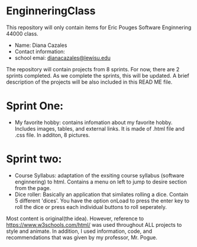 # EnginneringClass

This repository will only contain items for Eric Pouges Software Enginnering 44000 class. 

- Name: Diana Cazales
- Contact information: 
- school emai: dianacazales@lewisu.edu


The repository will contain projects from 8 sprints.
For now, there are 2 sprints completed. As we complete the sprints, this will be updated.
A brief description of the projects will be also included in this READ ME file.

# Sprint One:
 - My favorite hobby: contains infomation about my favorite hobby. Includes images, tables, and external links. It is made of .html file      and .css file. In additon, 8 pictures.  

# Sprint two:
  - Course Syllabus: adaptation of the exsiting course syllabus (software enginnering) to html. Contains a menu on left to jump to desire      section from the page.
  - Dice roller: Basically an application that similates rolling a dice. Contain 5 different 'dices'. You have the option onLoad to press      the enter key to roll the dice or press each individual buttons to roll seperately. 
  

Most content is original(the idea). However, reference to https://www.w3schools.com/html/ was used throughout ALL projects to style and animate. In addition, I used information, code, and recommendations that was given by my professor, Mr. Pogue.
